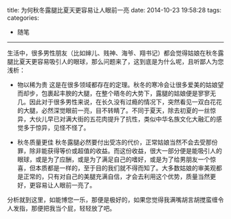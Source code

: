 title: 为何秋冬露腿比夏天更容易让人眼前一亮
date: 2014-10-23 19:58:28
tags:
categories:
- 随笔
---

生活中，很多男性朋友（比如婶儿、贱神、海爷、翔书记）都会觉得姑娘在秋冬露腿比夏天更容易吸引人的眼球，那么问题来了，这到底是为什么呢，且听鄙人为您浅析：

* 物以稀为贵
这是在很多领域都存在的定理。秋冬的寒冷会让很多爱美的姑娘望而却步，包裹起丰腴的大腿，在整个晤冬的大势下，露腿的姑娘便是寥寥无几。因此对于很多男性来说，在长久没有过瘾的情况下，突然看见一双白花花的大腿，必然深觉眼前一亮，目不转睛了。不同于夏天，除去初夏的一丝惊异，大伙儿早已对满大街的五花肉提升了抗性，类似中华名族文化大融汇的感觉多于惊异，见怪不怪了。

* 秋冬质量更佳
秋冬露腿必然要付出受冻的代价，正常姑娘当然不会去受那份罪，除非能获得等价或超值的收益。而这份收益，很大一部分便是能吸引人的眼球，或是为了应酬，或是为了满足自己的嗜好，或是为了给男朋友一个惊喜，但本质都是一样的，至于目的我们就不得而知了。大多数姑娘的审美观都是正常的，只有对自己的美腿充满自信，才会去利用这个优势，质量当然更好，更容易让人眼前一亮了。

分析就到这里，如能博您一乐，那便是极好的，如果您觉得我满嘴胡言胡搅蛮缠令人发指，那便把我当个屁，轻轻放了吧。
